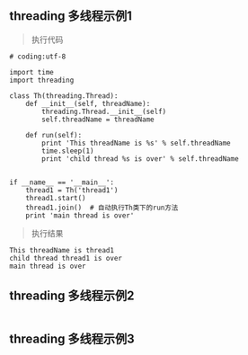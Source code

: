 
## threading 多线程示例1 
> 执行代码

```
# coding:utf-8

import time
import threading

class Th(threading.Thread):
    def __init__(self, threadName):
        threading.Thread.__init__(self)
        self.threadName = threadName

    def run(self):
        print 'This threadName is %s' % self.threadName
        time.sleep(1)
        print 'child thread %s is over' % self.threadName


if __name__ == '__main__':
    thread1 = Th('thread1')
    thread1.start()
    thread1.join()  # 自动执行Th类下的run方法
    print 'main thread is over'
```
> 执行结果
```
This threadName is thread1
child thread thread1 is over
main thread is over
```



## threading 多线程示例2
```

```


## threading 多线程示例3
```

```
